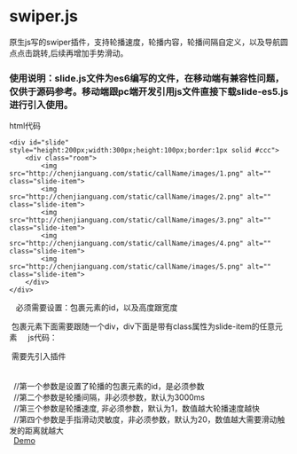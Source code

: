 # swiper.js
原生js写的swiper插件，支持轮播速度，轮播内容，轮播间隔自定义，以及导航圆点点击跳转,后续再增加手势滑动。

### 使用说明：slide.js文件为es6编写的文件，在移动端有兼容性问题，仅供于源码参考。移动端跟pc端开发引用js文件直接下载slide-es5.js进行引入使用。
html代码

    <div id="slide" style="height:200px;width:300px;height:100px;border:1px solid #ccc">
        <div class="room">
            <img src="http://chenjianguang.com/static/callName/images/1.png" alt="" class="slide-item">
            <img src="http://chenjianguang.com/static/callName/images/2.png" alt="" class="slide-item">
            <img src="http://chenjianguang.com/static/callName/images/3.png" alt="" class="slide-item">
            <img src="http://chenjianguang.com/static/callName/images/4.png" alt="" class="slide-item">
            <img src="http://chenjianguang.com/static/callName/images/5.png" alt="" class="slide-item"> 
        </div>
    </div>

   必须需要设置：包裹元素的id，以及高度跟宽度
    
   包裹元素下面需要跟随一个div，div下面是带有class属性为slide-item的任意元素
    
 js代码：
 
  需要先引入插件  
    <script src="./slid-es5.js"></script> <br/>
    <script>
        let slide = new Slide('slide',3000,1,20);
    </script> <br/>
   //第一个参数是设置了轮播的包裹元素的id，是必须参数  <br/>
   //第二个参数是轮播间隔，非必须参数，默认为3000ms  <br/>
   //第三个参数是轮播速度, 非必须参数，默认为1，数值越大轮播速度越快<br/>
   //第四个参数是手指滑动灵敏度，非必须参数，默认为20，数值越大需要滑动触发的距离就越大<br/>
   <a href='http://chenjianguang.com/slide/'>Demo<a>

    
